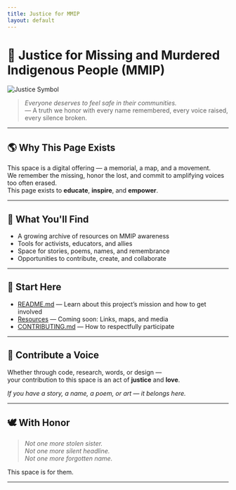 ```yaml
---
title: Justice for MMIP
layout: default
---
```


# 🧡 Justice for Missing and Murdered Indigenous People (MMIP)

![Justice Symbol](https://github.com/Inanna1984/MMIW/blob/main/images/istockphoto-1215930525-1024x1024.jpg?raw=true)

> *Everyone deserves to feel safe in their communities.*  
> — A truth we honor with every name remembered, every voice raised, every silence broken.

---

## 🌎 Why This Page Exists

This space is a digital offering — a memorial, a map, and a movement.  
We remember the missing, honor the lost, and commit to amplifying voices too often erased.  
This page exists to **educate**, **inspire**, and **empower**.

---

## 📖 What You'll Find

- A growing archive of resources on MMIP awareness  
- Tools for activists, educators, and allies  
- Space for stories, poems, names, and remembrance  
- Opportunities to contribute, create, and collaborate

---

## 🧭 Start Here

- [README.md](./README.md) — Learn about this project’s mission and how to get involved
- [Resources](#) — Coming soon: Links, maps, and media
- [CONTRIBUTING.md](./CONTRIBUTING.md) — How to respectfully participate

---

## 💬 Contribute a Voice

Whether through code, research, words, or design —  
your contribution to this space is an act of **justice** and **love**.

*If you have a story, a name, a poem, or art — it belongs here.*

---

## 🕊️ With Honor

> *Not one more stolen sister.*  
> *Not one more silent headline.*  
> *Not one more forgotten name.*

This space is for them.

---

